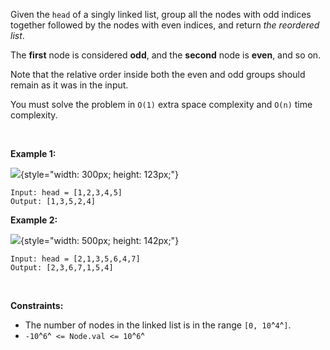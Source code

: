 Given the `head` of a singly linked list, group all the nodes with odd
indices together followed by the nodes with even indices, and return
*the reordered list*.

The **first** node is considered **odd**, and the **second** node is
**even**, and so on.

Note that the relative order inside both the even and odd groups should
remain as it was in the input.

You must solve the problem in `O(1)` extra space complexity and `O(n)`
time complexity.

 

**Example 1:**

![](https://assets.leetcode.com/uploads/2021/03/10/oddeven-linked-list.jpg){style="width: 300px; height: 123px;"}

    Input: head = [1,2,3,4,5]
    Output: [1,3,5,2,4]

**Example 2:**

![](https://assets.leetcode.com/uploads/2021/03/10/oddeven2-linked-list.jpg){style="width: 500px; height: 142px;"}

    Input: head = [2,1,3,5,6,4,7]
    Output: [2,3,6,7,1,5,4]

 

**Constraints:**

-   The number of nodes in the linked list is in the range
    `[0, 10`^`4`^`]`.
-   `-10`^`6`^` <= Node.val <= 10`^`6`^

